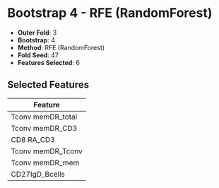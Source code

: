 # Bootstrap 4 - RFE (RandomForest)

- **Outer Fold**: 3
- **Bootstrap**: 4
- **Method**: RFE (RandomForest)
- **Fold Seed**: 47
- **Features Selected**: 6

## Selected Features

| Feature |
|---------|
| Tconv memDR_total |
| Tconv memDR_CD3 |
| CD8 RA_CD3 |
| Tconv memDR_Tconv |
| Tconv memDR_mem |
| CD27IgD_Bcells |

